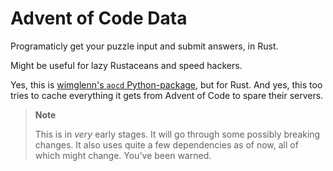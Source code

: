 # Advent of Code Data

Programaticly get your puzzle input and submit answers, in Rust.

Might be useful for lazy Rustaceans and speed hackers.

Yes, this is [wimglenn's `aocd` Python-package](https://github.com/wimglenn/advent-of-code-data), but for Rust. And
yes, this too tries to cache everything it gets from Advent of Code to spare their servers.

> **Note**
>
> This is in _very_ early stages. It will go through some possibly breaking changes. It also uses quite a few
> dependencies as of now, all of which might change. You've been warned.
